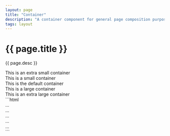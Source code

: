 ```yaml
---
layout: page
title: "Container"
description: "A container component for general page composition purposes."
tags: layout
---
```


<div class="page__section">
  <div class="page__container container spacing">
    <h1 class="h1">{{ page.title }}</h1>
    <p class="text_lead">{{ page.desc }}</p>
  </div>
</div>

<div class="demo">
  <div class="demo__render spacing">
    <div class="container container_size_xs">
      <div class="box">This is an extra small container</div>
    </div>
    <div class="container container_size_sm">
      <div class="box">This is a small container</div>
    </div>
    <div class="container">
      <div class="box">This is the default container</div>
    </div>
    <div class="container container_size_lg">
      <div class="box">This is a large container</div>
    </div>
    <div class="container container_size_xl">
      <div class="box">This is an extra large container</div>
    </div>
  </div>
</div>

<div class="page__section">
  <div class="page__container container type">

<div class="demo">
  <div class="demo__code" markdown="1">
```html
<div class="container container_size_xs">...</div>
<div class="container container_size_sm">...</div>
<div class="container">...</div>
<div class="container container_size_lg">...</div>
<div class="container container_size_xl">...</div>
```
  </div>
</div>

  </div>
</div>
